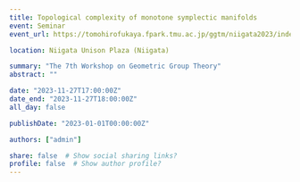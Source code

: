 ```yaml
---
title: Topological complexity of monotone symplectic manifolds
event: Seminar
event_url: https://tomohirofukaya.fpark.tmu.ac.jp/ggtm/niigata2023/index.shtml

location: Niigata Unison Plaza (Niigata)

summary: "The 7th Workshop on Geometric Group Theory"
abstract: ""

date: "2023-11-27T17:00:00Z"
date_end: "2023-11-27T18:00:00Z"
all_day: false

publishDate: "2023-01-01T00:00:00Z"

authors: ["admin"]

share: false  # Show social sharing links?
profile: false  # Show author profile?
---
```

